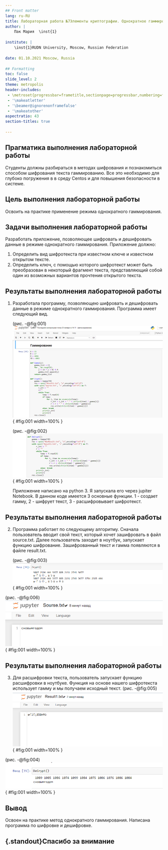 ```yaml
---
## Front matter
lang: ru-RU
title: Лабораторная работа №7Элементы криптографии. Однократное гаммирование
author: |
	Пак Мария  \inst{1}
	
institute: |
	\inst{1}RUDN University, Moscow, Russian Federation
	
date: 01.10.2021 Moscow, Russia

## Formatting
toc: false
slide_level: 2
theme: metropolis
header-includes: 
 - \metroset{progressbar=frametitle,sectionpage=progressbar,numbering=fraction}
 - '\makeatletter'
 - '\beamer@ignorenonframefalse'
 - '\makeatother'
aspectratio: 43
section-titles: true

---
```




## Прагматика выполнения лабораторной работы

Студенты должны разбираться в методах шифрования и познакомиться способом шифрования текста гаммированию. Все это необходимо для глубоко погружения в в среду Centos и для повышения безопасности в системе.


## Цель выполнения лабораторной работы

Освоить на практике применение режима однократного гаммирования.

## Задачи выполнения лабораторной работы

Разработать приложение, позволяющее шифровать и дешифровать данные в режиме однократного гаммирования. Приложение должно: 

1. Определить вид шифротекста при известном ключе и известном открытом тексте. 
2. Определить ключ, с помощью которого шифротекст может быть преобразован в некоторый фрагмент текста, представляющий собой один из возможных вариантов прочтения открытого текста.

## Результаты выполнения лабораторной работы

1. Разработала программу, позволяющею шифровать и дешифровать данные в режиме однократного гаммирования. Программа имеет следующий вид.

      (рис. -@fig:001)
      ![Код приложения 1](image/rep7_1.png){ #fig:001 width=100% }

      (рис. -@fig:002)
      ![Код приложения 2](image/rep7_2.png){ #fig:001 width=100% }

      Приложение написано на python 3. Я запускала его через jupiter Notebook. В данном коде имеется 3 основные функции. 1 - создает гамму, 2 - шифрует текст, 3 - расшифровывает шифротекст. 

## Результаты выполнения лабораторной работы

2. Программа работает по следующему алгоритму. Сначала пользователь вводит свой текст, который хочет зашифровать в файл source.txt. Далее пользователь заходит в ноутбук, запускает функцию шифрование. Зашифрованный текст и гамма появляются в файле result.txt. 

     (рис. -@fig:003)
     ![Функция шифровки](image/rep7_3.png){ #fig:001 width=100% }

(рис. -@fig:006)
![Файл исходник](image/rep7_6.png){ #fig:001 width=100% }

## Результаты выполнения лабораторной работы

3. Для расшифровки текста, пользователь запускает функцию расшифровки в ноутбуке. Функция на основе нашего шифротекста использует гамму и мы получаем исходный текст. (рис. -@fig:005)
     ![Результат шифровки](image/rep7_5.png){ #fig:001 width=100% }
     

(рис. -@fig:004)
![Функция дешифровки](image/rep7_4.png){ #fig:001 width=100% }

## Вывод

Освоен на практике метод однократного гаммирования. Написана программа по шифровке и дешифровке.

## {.standout}Спасибо за внимание 
